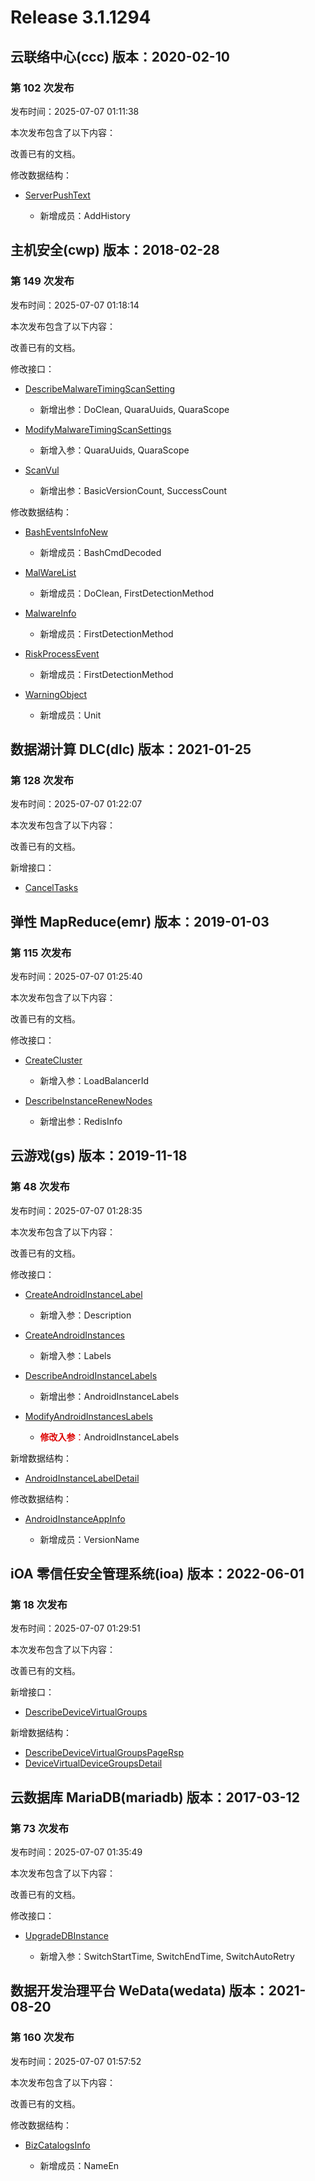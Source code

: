 # Release 3.1.1294

## 云联络中心(ccc) 版本：2020-02-10

### 第 102 次发布

发布时间：2025-07-07 01:11:38

本次发布包含了以下内容：

改善已有的文档。

修改数据结构：

* [ServerPushText](https://cloud.tencent.com/document/api/679/47715#ServerPushText)

	* 新增成员：AddHistory




## 主机安全(cwp) 版本：2018-02-28

### 第 149 次发布

发布时间：2025-07-07 01:18:14

本次发布包含了以下内容：

改善已有的文档。

修改接口：

* [DescribeMalwareTimingScanSetting](https://cloud.tencent.com/document/api/296/58240)

	* 新增出参：DoClean, QuaraUuids, QuaraScope

* [ModifyMalwareTimingScanSettings](https://cloud.tencent.com/document/api/296/52509)

	* 新增入参：QuaraUuids, QuaraScope

* [ScanVul](https://cloud.tencent.com/document/api/296/57375)

	* 新增出参：BasicVersionCount, SuccessCount


修改数据结构：

* [BashEventsInfoNew](https://cloud.tencent.com/document/api/296/19867#BashEventsInfoNew)

	* 新增成员：BashCmdDecoded

* [MalWareList](https://cloud.tencent.com/document/api/296/19867#MalWareList)

	* 新增成员：DoClean, FirstDetectionMethod

* [MalwareInfo](https://cloud.tencent.com/document/api/296/19867#MalwareInfo)

	* 新增成员：FirstDetectionMethod

* [RiskProcessEvent](https://cloud.tencent.com/document/api/296/19867#RiskProcessEvent)

	* 新增成员：FirstDetectionMethod

* [WarningObject](https://cloud.tencent.com/document/api/296/19867#WarningObject)

	* 新增成员：Unit




## 数据湖计算 DLC(dlc) 版本：2021-01-25

### 第 128 次发布

发布时间：2025-07-07 01:22:07

本次发布包含了以下内容：

改善已有的文档。

新增接口：

* [CancelTasks](https://cloud.tencent.com/document/api/1342/120822)



## 弹性 MapReduce(emr) 版本：2019-01-03

### 第 115 次发布

发布时间：2025-07-07 01:25:40

本次发布包含了以下内容：

改善已有的文档。

修改接口：

* [CreateCluster](https://cloud.tencent.com/document/api/589/83953)

	* 新增入参：LoadBalancerId

* [DescribeInstanceRenewNodes](https://cloud.tencent.com/document/api/589/53702)

	* 新增出参：RedisInfo




## 云游戏(gs) 版本：2019-11-18

### 第 48 次发布

发布时间：2025-07-07 01:28:35

本次发布包含了以下内容：

改善已有的文档。

修改接口：

* [CreateAndroidInstanceLabel](https://cloud.tencent.com/document/api/1162/117241)

	* 新增入参：Description

* [CreateAndroidInstances](https://cloud.tencent.com/document/api/1162/117265)

	* 新增入参：Labels

* [DescribeAndroidInstanceLabels](https://cloud.tencent.com/document/api/1162/117239)

	* 新增出参：AndroidInstanceLabels

* [ModifyAndroidInstancesLabels](https://cloud.tencent.com/document/api/1162/117238)

	* <font color="#dd0000">**修改入参**：</font>AndroidInstanceLabels


新增数据结构：

* [AndroidInstanceLabelDetail](https://cloud.tencent.com/document/api/1162/40743#AndroidInstanceLabelDetail)

修改数据结构：

* [AndroidInstanceAppInfo](https://cloud.tencent.com/document/api/1162/40743#AndroidInstanceAppInfo)

	* 新增成员：VersionName




## iOA 零信任安全管理系统(ioa) 版本：2022-06-01

### 第 18 次发布

发布时间：2025-07-07 01:29:51

本次发布包含了以下内容：

改善已有的文档。

新增接口：

* [DescribeDeviceVirtualGroups](https://cloud.tencent.com/document/api/1092/120823)

新增数据结构：

* [DescribeDeviceVirtualGroupsPageRsp](https://cloud.tencent.com/document/api/1092/102488#DescribeDeviceVirtualGroupsPageRsp)
* [DeviceVirtualDeviceGroupsDetail](https://cloud.tencent.com/document/api/1092/102488#DeviceVirtualDeviceGroupsDetail)



## 云数据库 MariaDB(mariadb) 版本：2017-03-12

### 第 73 次发布

发布时间：2025-07-07 01:35:49

本次发布包含了以下内容：

改善已有的文档。

修改接口：

* [UpgradeDBInstance](https://cloud.tencent.com/document/api/237/16189)

	* 新增入参：SwitchStartTime, SwitchEndTime, SwitchAutoRetry




## 数据开发治理平台 WeData(wedata) 版本：2021-08-20

### 第 160 次发布

发布时间：2025-07-07 01:57:52

本次发布包含了以下内容：

改善已有的文档。

修改数据结构：

* [BizCatalogsInfo](https://cloud.tencent.com/document/api/1267/76336#BizCatalogsInfo)

	* 新增成员：NameEn




